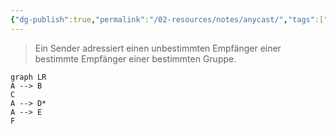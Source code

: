 ```yaml
---
{"dg-publish":true,"permalink":"/02-resources/notes/anycast/","tags":["informatik/netzwerk"],"noteIcon":"","updated":"2025-09-10T16:35:08.000+02:00"}
---
```


> Ein Sender adressiert einen unbestimmten Empfänger einer bestimmte Empfänger einer bestimmten Gruppe.
```mermaid
graph LR
A --> B
C
A --> D*
A --> E
F
```
